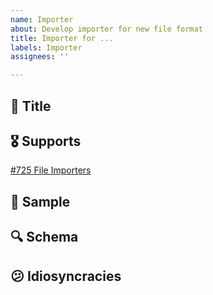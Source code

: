 ```yaml
---
name: Importer
about: Develop importer for new file format
title: Importer for ...
labels: Importer
assignees: ''

---
```


## :floppy_disk: Title
<!-- name of file format, to be used in naming importer -->

## :medal_military: Supports
[#725 File Importers](https://github.com/debrief/pepys-import/issues/725)

## :tada: Sample
<!-- Location of sample of data, potentially attached to issue -->

## :mag: Schema
<!-- explanation of file contents -->

## :confused: Idiosyncracies
<!-- Any known oddities/surprises in the data -->
